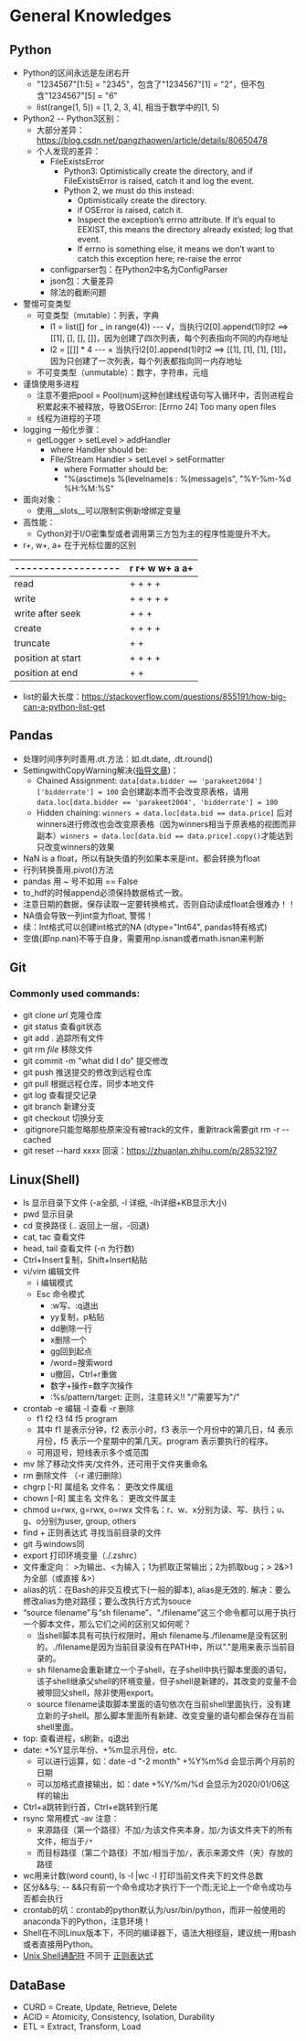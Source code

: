 # General Knowledges

## Python
* Python的区间永远是左闭右开
    * "1234567"[1:5] = "2345"，包含了"1234567"[1] = "2"，但不包含"1234567"[5] = "6"
    * list(range(1, 5)) = [1, 2, 3, 4], 相当于数学中的[1, 5)
* Python2 -- Python3区别：
    * 大部分差异：https://blog.csdn.net/pangzhaowen/article/details/80650478
    * 个人发现的差异：
        * FileExistsError
            * Python3: Optimistically create the directory, and if FileExistsError is raised, catch it and log the event.
            * Python 2, we must do this instead:
                * Optimistically create the directory.
                * if OSError is raised, catch it.
                * Inspect the exception’s errno attribute. If it’s equal to EEXIST, this means the directory already
                    existed; log that event.
                * If errno is something else, it means we don’t want to catch this exception here; re-raise the error
        * configparser包：在Python2中名为ConfigParser
        * json包：大量差异
        * 除法的截断问题
* 警惕可变类型
    * 可变类型（mutable）：列表，字典
        * l1 = list([] for _ in range(4)) --- √，当执行l2[0].append(1)时l2 ==> [[1], [], [], []]，因为创建了四次列表，每个列表指向不同的内存地址
        * l2 = [[]] * 4 --- × 当执行l2[0].append(1)时l2 ==> [[1], [1], [1], [1]]，因为只创建了一次列表，每个列表都指向同一内存地址
    * 不可变类型（unmutable）：数字，字符串，元组
* 谨慎使用多进程
    * 注意不要把pool = Pool(num)这种创建线程语句写入循环中，否则进程会积累起来不被释放，导致OSError: [Errno 24] Too many open files
    * 线程为进程的子项
* logging 一般化步骤：
    * getLogger > setLevel > addHandler
        * where Handler should be:
        * FIle/Stream Handler > setLevel > setFormatter
            * where Formatter should be:
            * "%(asctime)s  %(levelname)s : %(message)s", "%Y-%m-%d %H:%M:%S"
* 面向对象：
    * 使用\_\_slots\_\_可以限制实例新增绑定变量
* 高性能：
    * Cython对于I/O密集型或者调用第三方包为主的程序性能提升不大。
* r+, w+, a+ 在于光标位置的区别

------------------| r   r+   w   w+   a   a+
------------------|--------------------------
read              | +   +        +        +
write             |     +    +   +    +   +
write after seek  |     +    +   +
create            |          +   +    +   +
truncate          |          +   +
position at start | +   +    +   +
position at end   |                   +   +

* list的最大长度：https://stackoverflow.com/questions/855191/how-big-can-a-python-list-get


## Pandas
* 处理时间序列时善用.dt.方法：如.dt.date, .dt.round()
* SettingwithCopyWarning解决([指导文章](https://www.dataquest.io/blog/settingwithcopywarning/))：
    * Chained Assignment: `data[data.bidder == 'parakeet2004']['bidderrate'] = 100` 会创建副本而不会改变原表格，请用`data.loc[data.bidder == 'parakeet2004', 'bidderrate'] = 100`
    * Hidden chaining: `winners = data.loc[data.bid == data.price]` 后对winners进行修改也会改变原表格（因为winners相当于原表格的视图而非副本）`winners = data.loc[data.bid == data.price].copy()`才能达到只改变winners的效果
* NaN is a float，所以有缺失值的列如果本来是int，都会转换为float
* 行列转换善用.pivot()方法
* pandas 用 ~ 号不如用 == False
* to_hdf的时候append必须保持数据格式一致。
* 注意日期的数据，保存读取一定要转换格式，否则自动读成float会很难办！！
* NA值会导致一列int变为float, 警惕！
* 续：Int格式可以创建int格式的NA (dtype="Int64", pandas特有格式)
* 空值(即np.nan)不等于自身，需要用np.isnan或者math.isnan来判断


## Git
### Commonly used commands:
* git clone *url* 克隆仓库
* git status 查看git状态
* git add . 追踪所有文件
* git rm *file* 移除文件
* git commit -m "what did I do" 提交修改
* git push 推送提交的修改到远程仓库
* git pull 根据远程仓库，同步本地文件
* git log 查看提交记录
* git branch 新建分支
* git checkout 切换分支
* .gitignore只能忽略那些原来没有被track的文件，重新track需要git rm -r --cached
* git reset --hard xxxx 回滚：https://zhuanlan.zhihu.com/p/28532197

## Linux(Shell)
* ls 显示目录下文件 (-a全部, -l 详细, -lh详细+KB显示大小)
* pwd 显示目录
* cd 变换路径 (.. 返回上一层，-回退)
* cat, tac 查看文件
* head, tail 查看文件 (-n 为行数)
* Ctrl+Insert复制，Shift+Insert粘贴
* vi/vim 编辑文件
    * i 编辑模式
    * Esc 命令模式
        * :w写、:q退出
        * yy复制，p粘贴
        * dd删除一行
        * x删除一个
        * gg回到起点
        * /word=搜索word
        * u撤回，Ctrl+r重做
        * 数字+操作=数字次操作
        * :%s/pattern/target: 正则，注意转义!! "/"需要写为"\/"
* crontab -e 编辑 -l 查看 -r 删除
    * f1 f2 f3 f4 f5 program
    * 其中 f1 是表示分钟，f2 表示小时，f3 表示一个月份中的第几日，f4 表示月份，f5 表示一个星期中的第几天。program 表示要执行的程序。
    * 可用逗号，短线表示多个或范围
* mv 除了移动文件夹/文件外，还可用于文件夹重命名
* rm 删除文件 （-r 递归删除）
* chgrp [-R] 属组名 文件名： 更改文件属组
* chown [–R] 属主名 文件名： 更改文件属主
* chmod u=rwx, g=rwx, o=rwx 文件名：r、w、x分别为读、写、执行；u、g、o分别为user, group, others
* find + 正则表达式 寻找当前目录的文件
* git 与windows同
* export 打印环境变量（./.zshrc）
* 文件重定向： >为输出、<为输入；1为抓取正常输出；2为抓取bug；> 2&>1为全部（或直接 &>）
* alias的坑：在Bash的非交互模式下(一般的脚本), alias是无效的. 解决：要么修改alias为绝对路径；要么改执行方式为souce
* “source filename”与“sh filename”、“./filename”这三个命令都可以用于执行一个脚本文件，那么它们之间的区别又如何呢？
    * 当shell脚本具有可执行权限时，用sh filename与./filename是没有区别的。./filename是因为当前目录没有在PATH中，所以"."是用来表示当前目录的。
    * sh filename会重新建立一个子shell，在子shell中执行脚本里面的语句，该子shell继承父shell的环境变量，但子shell是新建的，其改变的变量不会被带回父shell，除非使用export。
    * source filename读取脚本里面的语句依次在当前shell里面执行，没有建立新的子shell。那么脚本里面所有新建、改变变量的语句都会保存在当前shell里面。
* top: 查看进程，s刷新，q退出
* date: +%Y显示年份、+%m显示月份，etc.
    * 可以进行运算，如：date -d "-2 month" +%Y%m%d 会显示两个月前的日期
    * 可以加格式直接输出，如：date +%Y/%m/%d 会显示为2020/01/06这样的输出
* Ctrl+a跳转到行首，Ctrl+e跳转到行尾
* rsync 常用模式 -av 注意：
    * 来源路径（第一个路径）不加`/`为该文件夹本身，加`/`为该文件夹下的所有文件，相当于`/*`
    * 而目标路径（第二个路径）不加`/`相当于加`/`，表示来源文件（夹）存放的路径
* wc用来计数(word count), ls -l |wc -l 打印当前文件夹下的文件总数
* 区分&&与; -- &&只有前一个命令成功才执行下一个而;无论上一个命令成功与否都会执行
* crontab的坑：crontab的python默认为/usr/bin/python，而非一般使用的anaconda下的Python，注意环境！
* Shell在不同Linux版本下，不同的编译器下，语法大相径庭，建议统一用bash或者直接用Python。
* [Unix Shell通配符](https://www.cnblogs.com/fengkui/p/6133896.html) 不同于 [正则表达式](https://docs.python.org/zh-cn/3.6/library/re.html)


## DataBase
* CURD = Create, Update, Retrieve, Delete
* ACID = Atomicity, Consistency, Isolation, Durability
* ETL = Extract, Transform, Load
